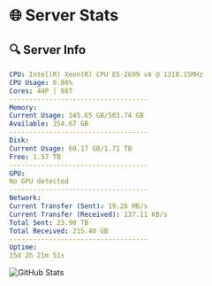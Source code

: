 # 🌐 Server Stats
## 🔍 Server Info
```yaml
CPU: Intel(R) Xeon(R) CPU E5-2699 v4 @ 1318.15MHz
CPU Usage: 0.80%
Cores: 44P | 88T
-----------------------------------
Memory:
Current Usage: 145.65 GB/503.74 GB
Available: 354.67 GB
-----------------------------------
Disk:
Current Usage: 60.17 GB/1.71 TB
Free: 1.57 TB
-----------------------------------
GPU:
No GPU detected
-----------------------------------
Network:
Current Transfer (Sent): 19.28 MB/s
Current Transfer (Received): 137.11 KB/s
Total Sent: 23.90 TB
Total Received: 215.40 GB
-----------------------------------
Uptime:
15d 2h 21m 51s
```
![GitHub Stats](https://img.shields.io/badge/Updated-2025-03-22_23:44:40-blue)